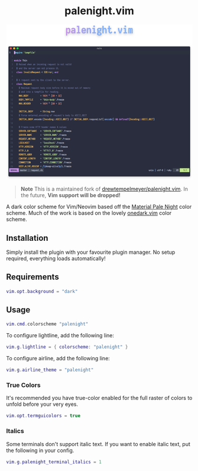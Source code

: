 <div align="center">

# palenight.vim

![palenight.vim](demo-screenshot.png)

</div>

> **Note**
> This is a maintained fork of [drewtempelmeyer/palenight.vim][original-work]. In the future, **Vim support will be dropped!**

A dark color scheme for Vim/Neovim based off the [Material Pale Night][material-pale-night] color scheme. Much of the work is based on the lovely [onedark.vim][onedark] color scheme.

## Installation

Simply install the plugin with your favourite plugin manager. No setup required, everything loads automatically!

## Requirements

```lua
vim.opt.background = "dark"
```

## Usage

```lua
vim.cmd.colorscheme "palenight"
```

To configure lightline, add the following line:

```lua
vim.g.lightline = { colorscheme: "palenight" }
```

To configure airline, add the following line:

```lua
vim.g.airline_theme = "palenight"
```

### True Colors

It's recommended you have true-color enabled for the full raster of colors to unfold before your very eyes.

```lua
vim.opt.termguicolors = true
```

### Italics

Some terminals don't support italic text. If you want to enable italic text, put the following in your config.

```lua
vim.g.palenight_terminal_italics = 1
```

[original-work]: https://github.com/drewtempelmeyer/palenight.vim
[material-pale-night]: https://github.com/equinusocio/material-theme
[onedark]: https://github.com/joshdick/onedark.vim
[vimplug]: https://github.com/junegunn/vim-plug
[firaCode]: https://github.com/tonsky/FiraCode

